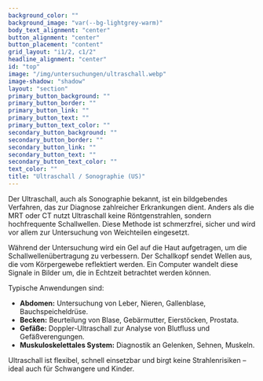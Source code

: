 ```yaml
---
background_color: ""
background_image: "var(--bg-lightgrey-warm)"
body_text_alignment: "center"
button_alignment: "center"
button_placement: "content"
grid_layout: "i1/2, c1/2"
headline_alignment: "center"
id: "top"
image: "/img/untersuchungen/ultraschall.webp"
image-shadow: "shadow"
layout: "section"
primary_button_background: ""
primary_button_border: ""
primary_button_link: ""
primary_button_text: ""
primary_button_text_color: ""
secondary_button_background: ""
secondary_button_border: ""
secondary_button_link: ""
secondary_button_text: ""
secondary_button_text_color: ""
text_color: ""
title: "Ultraschall / Sonographie (US)"
---
```


Der Ultraschall, auch als Sonographie bekannt, ist ein bildgebendes Verfahren, das zur Diagnose zahlreicher Erkrankungen dient. Anders als die MRT oder CT nutzt Ultraschall keine Röntgenstrahlen, sondern hochfrequente Schallwellen. Diese Methode ist schmerzfrei, sicher und wird vor allem zur Untersuchung von Weichteilen eingesetzt.

Während der Untersuchung wird ein Gel auf die Haut aufgetragen, um die Schallwellenübertragung zu verbessern. Der Schallkopf sendet Wellen aus, die vom Körpergewebe reflektiert werden. Ein Computer wandelt diese Signale in Bilder um, die in Echtzeit betrachtet werden können.

Typische Anwendungen sind:

- **Abdomen:** Untersuchung von Leber, Nieren, Gallenblase, Bauchspeicheldrüse.
- **Becken:** Beurteilung von Blase, Gebärmutter, Eierstöcken, Prostata.
- **Gefäße:** Doppler-Ultraschall zur Analyse von Blutfluss und Gefäßverengungen.
- **Muskuloskelettales System:** Diagnostik an Gelenken, Sehnen, Muskeln.

Ultraschall ist flexibel, schnell einsetzbar und birgt keine Strahlenrisiken – ideal auch für Schwangere und Kinder.
